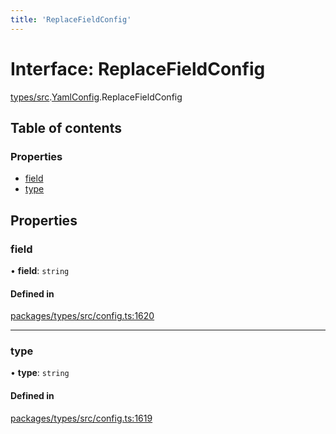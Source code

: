 ```yaml
---
title: 'ReplaceFieldConfig'
---
```


# Interface: ReplaceFieldConfig

[types/src](../modules/types_src).[YamlConfig](../modules/types_src.YamlConfig).ReplaceFieldConfig

## Table of contents

### Properties

- [field](types_src.YamlConfig.ReplaceFieldConfig#field)
- [type](types_src.YamlConfig.ReplaceFieldConfig#type)

## Properties

### field

• **field**: `string`

#### Defined in

[packages/types/src/config.ts:1620](https://github.com/Urigo/graphql-mesh/blob/master/packages/types/src/config.ts#L1620)

___

### type

• **type**: `string`

#### Defined in

[packages/types/src/config.ts:1619](https://github.com/Urigo/graphql-mesh/blob/master/packages/types/src/config.ts#L1619)
